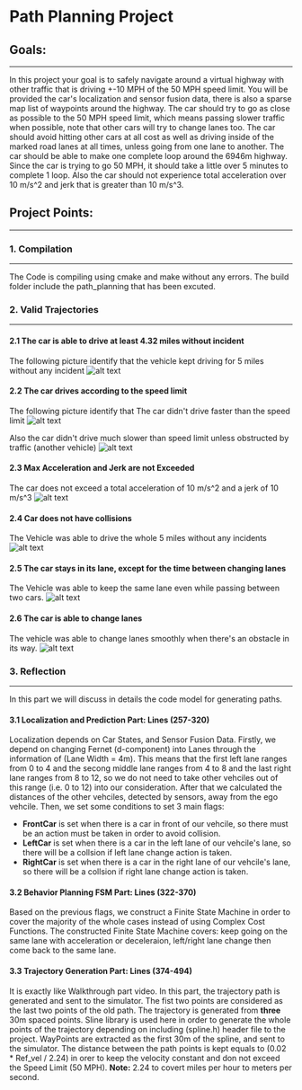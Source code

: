 # **Path Planning Project**

## Goals:
----------------------------------------------------
In this project your goal is to safely navigate around a virtual highway with other traffic that is driving +-10 MPH of the 50 MPH speed limit. You will be provided the car's localization and sensor fusion data, there is also a sparse map list of waypoints around the highway. The car should try to go as close as possible to the 50 MPH speed limit, which means passing slower traffic when possible, note that other cars will try to change lanes too. The car should avoid hitting other cars at all cost as well as driving inside of the marked road lanes at all times, unless going from one lane to another. The car should be able to make one complete loop around the 6946m highway. Since the car is trying to go 50 MPH, it should take a little over 5 minutes to complete 1 loop. Also the car should not experience total acceleration over 10 m/s^2 and jerk that is greater than 10 m/s^3.

[//]: # (Image References)

[image1]: ./Pictures/No_Incidents.png
[image2]: ./Pictures/Top_Speed.png
[image3]: ./Pictures/Down_Speed.png
[image4]: ./Pictures/Max_acc_and_Jerk.png
[image5]: ./Pictures/Same_Lane.png
[image6]: ./Pictures/Changing_lane.png

## Project Points:
------------------------------------------------------
### 1. Compilation
---------------------------
The Code is compiling using cmake and make without any errors. The build folder include the path_planning that has been excuted.


### 2. Valid Trajectories
--------------------------------
#### 2.1 The car is able to drive at least 4.32 miles without incident
The following picture identify that the vehicle kept driving for 5 miles without any incident
![alt text][image1]

#### 2.2 The car drives according to the speed limit
The following picture identify that The car didn't drive faster than the speed limit
![alt text][image2]

Also the car didn't drive much slower than speed limit unless obstructed by traffic (another vehicle)
![alt text][image3]

#### 2.3 Max Acceleration and Jerk are not Exceeded
The car does not exceed a total acceleration of 10 m/s^2 and a jerk of 10 m/s^3
![alt text][image4]

#### 2.4 Car does not have collisions
The Vehicle was able to drive the whole 5 miles without any incidents
![alt text][image1]

#### 2.5 The car stays in its lane, except for the time between changing lanes
The Vehicle was able to keep the same lane even while passing between two cars.
![alt text][image5]

#### 2.6 The car is able to change lanes
The vehicle was able to change lanes smoothly when there's an obstacle in its way.
![alt text][image6]


### 3. Reflection
---------------------------
In this part we will discuss in details the code model for generating paths.

#### 3.1 Localization and Prediction Part: Lines (257-320)
Localization depends on Car States, and Sensor Fusion Data. Firstly, we depend on changing Fernet (d-component) into Lanes through the information of (Lane Width = 4m). This means that the first left lane ranges from 0 to 4 and the secong middle lane ranges from 4 to 8 and the last right lane ranges from 8 to 12, so we do not need to take other vehciles out of this range (i.e. 0 to 12) into our consideration. After that we calculated the distances of the other vehciles, detected by sensors, away from the ego vehcile. Then, we set some conditions to set 3 main flags:

* **FrontCar** is set when there is a car in front of our vehcile, so there must be an action must be taken in order to avoid collision.
* **LeftCar** is set when there is a car in the left lane of our vehcile's lane, so there will be a collsion if left lane change action is taken.
* **RightCar** is set when there is a car in the right lane of our vehcile's lane, so there will be a collsion if right lane change action is taken.

#### 3.2 Behavior Planning FSM Part: Lines (322-370)
Based on the previous flags, we construct a Finite State Machine in order to cover the majority of the whole cases instead of using Complex Cost Functions. The constructed Finite State Machine covers: keep going on the same lane with acceleration or deceleraion, left/right lane change then come back to the same lane.

#### 3.3 Trajectory Generation Part: Lines (374-494)
It is exactly like Walkthrough part video. In this part, the trajectory path is generated and sent to the simulator. The fist two points are considered as the last two points of the old path. The trajectory is generated from **three** 30m spaced points. Sline library is used here in order to generate the whole points of the trajectory depending on including (spline.h) header file to the project. WayPoints are extracted as the first 30m of the spline, and sent to the simulator. The distance between the path points is kept equals to (0.02 * Ref_vel / 2.24) in orer to keep the velocity constant and don not exceed the Speed Limit (50 MPH). 
**Note:** 2.24 to covert miles per hour to meters per second. 
